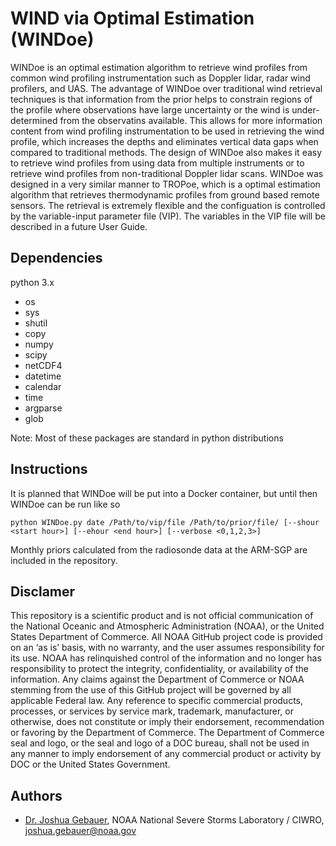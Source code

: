 # WIND via Optimal Estimation (WINDoe)

WINDoe is an optimal estimation algorithm to retrieve wind profiles from common wind profiling instrumentation such as Doppler lidar, radar wind profilers, and UAS. The advantage of WINDoe over traditional wind retrieval techniques is that information from the prior helps to constrain regions of the profile where observations have large uncertainty or the wind is under-determined from the observatins available. This allows for more information content from wind profiling instrumentation to be used in retrieving the wind profile, which increases the depths and eliminates vertical data gaps when compared to traditional methods. The design of WINDoe also makes it easy to retrieve wind profiles from using data from multiple instruments or to retrieve wind profiles from non-traditional Doppler lidar scans. WINDoe was designed in a very similar manner to TROPoe, which is a optimal estimation algorithm that retrieves thermodynamic profiles from ground based remote sensors. The retrieval is extremely flexible and the configuation is controlled by the variable-input parameter file (VIP). The variables in the VIP file will be described in a future User Guide.

## Dependencies
python 3.x

- os
- sys
- shutil
- copy
- numpy
- scipy
- netCDF4
- datetime
- calendar
- time
- argparse
- glob

Note: Most of these packages are standard in python distributions

## Instructions

It is planned that WINDoe will be put into a Docker container, but until then WINDoe can be run like so

```
python WINDoe.py date /Path/to/vip/file /Path/to/prior/file/ [--shour <start hour>] [--ehour <end hour>] [--verbose <0,1,2,3>]
```

Monthly priors calculated from the radiosonde data at the ARM-SGP are included in the repository.  

## Disclamer

This repository is a scientific product and is not official communication of the National Oceanic and Atmospheric Administration (NOAA), or the United States Department of Commerce. All NOAA GitHub project code is provided on an ‘as is’ basis, with no warranty, and the user assumes responsibility for its use. NOAA has relinquished control of the information and no longer has responsibility to protect the integrity, confidentiality, or availability of the information. Any claims against the Department of Commerce or NOAA stemming from the use of this GitHub project will be governed by all applicable Federal law. Any reference to specific commercial products, processes, or services by service mark, trademark, manufacturer, or otherwise, does not constitute or imply their endorsement, recommendation or favoring by the Department of Commerce. The Department of Commerce seal and logo, or the seal and logo of a DOC bureau, shall not be used in any manner to imply endorsement of any commercial product or activity by DOC or the United States Government.

## Authors

- [Dr. Joshua Gebauer](https://bliss.science/authors/joshua-gebauer/), NOAA National Severe Storms Laboratory / CIWRO, joshua.gebauer@noaa.gov

